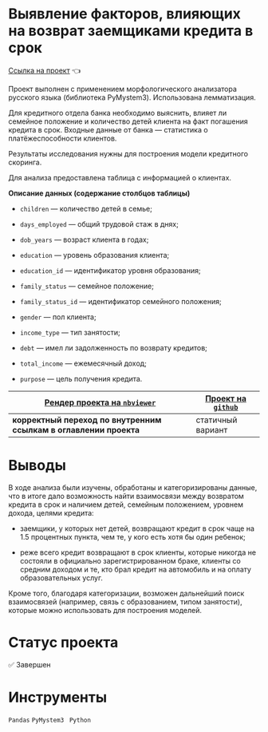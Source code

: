 # Выявление факторов, влияющих на возврат заемщиками кредита в срок

[Ссылка на проект](https://nbviewer.org/github/anapon-DA/projects/blob/main/Factors%20Affecting%20Loan%20Repayment%20Performance/loan-repayment-factors.ipynb) :point_left:

Проект выполнен с применением морфологического анализатора русского языка (библиотека PyMystem3). Использована лемматизация.

Для кредитного отдела банка необходимо выяснить, влияет ли семейное положение и количество детей клиента на факт погашения кредита в срок. Входные данные от банка — статистика о платёжеспособности клиентов.

Результаты исследования нужны для построения модели кредитного скоринга.

Для анализа предоставлена таблица с информацией о клиентах.

**Описание данных (содержание столбцов таблицы)**

- `children` — количество детей в семье;

- `days_employed` — общий трудовой стаж в днях;

- `dob_years` — возраст клиента в годах;

- `education` — уровень образования клиента;

- `education_id` — идентификатор уровня образования;

- `family_status` — семейное положение;

- `family_status_id` — идентификатор семейного положения;

- `gender` — пол клиента;

- `income_type` — тип занятости;

- `debt` — имел ли задолженность по возврату кредитов;

- `total_income` — ежемесячный доход;

- `purpose` — цель получения кредита.

| [Рендер проекта на `nbviewer`](https://nbviewer.org/github/anapon-DA/projects/blob/main/Factors%20Affecting%20Loan%20Repayment%20Performance/loan-repayment-factors.ipynb) | [Проект на `github`](https://github.com/anapon-DA/projects/blob/main/Factors%20Affecting%20Loan%20Repayment%20Performance/loan-repayment-factors.ipynb) |
| --- | --- |
| **корректный переход по внутренним ссылкам в оглавлении проекта** | статичный вариант |

# Выводы

В ходе анализа были изучены, обработаны и категоризированы данные, что в итоге дало возможность найти взаимосвязи между возвратом кредита в срок и наличием детей, семейным положением, уровнем дохода, целями кредита:

- заемщики, у которых нет детей, возвращают кредит в срок чаще на 1.5 процентных пункта, чем те, у кого есть хотя бы один ребенок;

- реже всего кредит возвращают в срок клиенты, которые никогда не состояли в официально зарегистрированном браке, клиенты со средним доходом и те, кто брал кредит на автомобиль и на оплату образовательных услуг.

Кроме того, благодаря категоризации, возможен дальнейший поиск взаимосвязей (например, связь с образованием, типом занятости), которые можно использовать для построения моделей.

# Статус проекта

:white_check_mark: Завершен

# Инструменты

`Pandas`
`PyMystem3 `
`Python`
